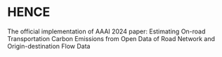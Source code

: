 # HENCE
The official implementation of AAAI 2024 paper: Estimating On-road Transportation Carbon Emissions from Open Data of Road Network and Origin-destination Flow Data
